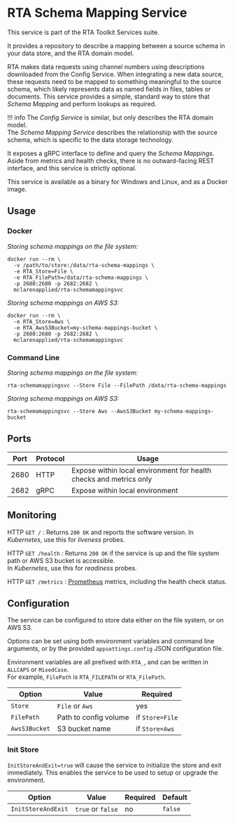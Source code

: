 # RTA Schema Mapping Service

This service is part of the RTA Toolkit Services suite.

It provides a repository to describe a mapping between a source schema in your data store, and the RTA domain model.

RTA makes data requests using channel numbers using descriptions downloaded from the Config Service.
When integrating a new data source, these requests need to be mapped to something meaningful to the source schema, which likely represents data as named fields in files, tables or documents.
This service provides a simple, standard way to store that _Schema Mapping_ and perform lookups as required.

!!! info
    The _Config Service_ is similar, but only describes the RTA domain model.  
    The _Schema Mapping Service_ describes the relationship with the source schema, which is specific to the data storage technology.

It exposes a gRPC interface to define and query the _Schema Mappings_.
Aside from metrics and health checks, there is no outward-facing REST interface, and this service is strictly optional.

This service is available as a binary for Windows and Linux, and as a Docker image.

## Usage

### Docker

_Storing schema mappings on the file system:_
```
docker run --rm \
  -v /path/to/store:/data/rta-schema-mappings \
  -e RTA_Store=File \
  -e RTA_FilePath=/data/rta-schema-mappings \
  -p 2680:2680 -p 2682:2682 \
  mclarenapplied/rta-schemamappingsvc
```

_Storing schema mappings on AWS S3:_
```
docker run --rm \
  -e RTA_Store=Aws \
  -e RTA_AwsS3Bucket=my-schema-mappings-bucket \
  -p 2680:2680 -p 2682:2682 \
  mclarenapplied/rta-schemamappingsvc
```

### Command Line

_Storing schema mappings on the file system:_
```
rta-schemamappingsvc --Store File --FilePath /data/rta-schema-mappings
```

_Storing schema mappings on AWS S3:_
```
rta-schemamappingsvc --Store Aws --AwsS3Bucket my-schema-mappings-bucket
```

## Ports

| Port | Protocol   | Usage                                                              |
|------|------------|--------------------------------------------------------------------|
| 2680 | HTTP       | Expose within local environment for health checks and metrics only |
| 2682 | gRPC       | Expose within local environment                                    |

## Monitoring

HTTP `GET /`
: Returns `200 OK` and reports the software version.
  In _Kubernetes_, use this for _liveness_ probes.

HTTP `GET /health`
: Returns `200 OK` if the service is up and the file system path or AWS S3 bucket is accessible.  
  In _Kubernetes_, use this for _readiness_ probes.

HTTP `GET /metrics`
: [Prometheus](https://prometheus.io/) metrics, including the health check status.

## Configuration

The service can be configured to store data either on the file system, or on AWS S3.

Options can be set using both environment variables and command line arguments, or by the provided `appsettings.config` JSON configuration file.

Environment variables are all prefixed with `RTA_`, and can be written in `ALLCAPS` or `MixedCase`.  
For example, `FilePath` is `RTA_FILEPATH` or `RTA_FilePath`.

| Option               | Value                       | Required        |
|----------------------|-----------------------------|-----------------|
| `Store`              | `File` or `Aws`             | yes             |             
| `FilePath`           | Path to config volume       | if `Store=File` |
| `AwsS3Bucket`        | S3 bucket name              | if `Store=Aws`  |

### Init Store

`InitStoreAndExit=true` will cause the service to initialize the store and exit immediately.
This enables the service to be used to setup or upgrade the environment.

| Option               | Value                       |Required | Default |
|----------------------|-----------------------------|---------|---------|
| `InitStoreAndExit`   | `true` or `false`           | no      | `false` |
